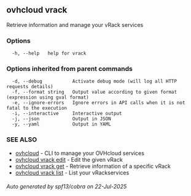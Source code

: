 ## ovhcloud vrack

Retrieve information and manage your vRack services

### Options

```
  -h, --help   help for vrack
```

### Options inherited from parent commands

```
  -d, --debug           Activate debug mode (will log all HTTP requests details)
  -f, --format string   Output value according to given format (expression using gval format)
  -e, --ignore-errors   Ignore errors in API calls when it is not fatal to the execution
  -i, --interactive     Interactive output
  -j, --json            Output in JSON
  -y, --yaml            Output in YAML
```

### SEE ALSO

* [ovhcloud](ovhcloud.md)	 - CLI to manage your OVHcloud services
* [ovhcloud vrack edit](ovhcloud_vrack_edit.md)	 - Edit the given vRack
* [ovhcloud vrack get](ovhcloud_vrack_get.md)	 - Retrieve information of a specific vRack
* [ovhcloud vrack list](ovhcloud_vrack_list.md)	 - List your vRackservices

###### Auto generated by spf13/cobra on 22-Jul-2025
